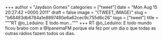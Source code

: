 
+++
author = "Jaydson Gomes"
categories = ["tweet"]
date = "Mon Aug 15 20:27:42 +0000 2011"
draft = false
image = "{TWEET_IMAGE}"
slug = "b68483db6784a1e8897480e6a62cec9c755d6c26"
tags = ["tweet"]
title = """RT @o_Leduino: E todo mun..."""
+++
RT @o_Leduino: E todo mundo ficou brabo com a @IpanemaFM porque ela fez por um dia o que todas as outras rádios fazem todos os dias.
